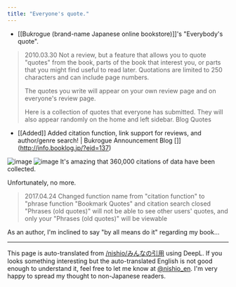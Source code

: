 ```yaml
---
title: "Everyone's quote."
---
```


- [[Bukrogue (brand-name Japanese online bookstore)]]'s "Everybody's quote".

> 2010.03.30
> Not a review, but a feature that allows you to quote "quotes" from the book, parts of the book that interest you, or parts that you might find useful to read later.
>  Quotations are limited to 250 characters and can include page numbers.
>
> The quotes you write will appear on your own review page and on everyone's review page.
>
>  Here is a collection of quotes that everyone has submitted. They will also appear randomly on the home and left sidebar. Blog Quotes
- [[Added]] Added citation function, link support for reviews, and author/genre search! | Bukrogue Announcement Blog []](http://info.booklog.jp/?eid=137)

![image](https://gyazo.com/3d98d045605c3650f86c1052d3918808/thumb/1000)
![image](https://gyazo.com/e33eac3c6039ea097ff7eef10237e1bd/thumb/1000)
It's amazing that 360,000 citations of data have been collected.

Unfortunately, no more.
> 2017.04.24
>  Changed function name from "citation function" to "phrase function
>  "Bookmark Quotes" and citation search closed
>  "Phrases (old quotes)" will not be able to see other users' quotes, and only your "Phrases (old quotes)" will be viewable

As an author, I'm inclined to say "by all means do it" regarding my book...

---
This page is auto-translated from [/nishio/みんなの引用](https://scrapbox.io/nishio/みんなの引用) using DeepL. If you looks something interesting but the auto-translated English is not good enough to understand it, feel free to let me know at [@nishio_en](https://twitter.com/nishio_en). I'm very happy to spread my thought to non-Japanese readers.